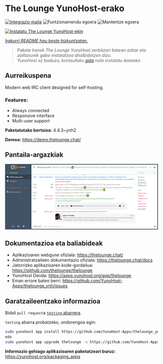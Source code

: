 <!--
Ohart ongi: README hau automatikoki sortu da <https://github.com/YunoHost/apps/tree/master/tools/readme_generator>ri esker
EZ editatu eskuz.
-->

# The Lounge YunoHost-erako

[![Integrazio maila](https://dash.yunohost.org/integration/thelounge.svg)](https://dash.yunohost.org/appci/app/thelounge) ![Funtzionamendu egoera](https://ci-apps.yunohost.org/ci/badges/thelounge.status.svg) ![Mantentze egoera](https://ci-apps.yunohost.org/ci/badges/thelounge.maintain.svg)

[![Instalatu The Lounge YunoHost-ekin](https://install-app.yunohost.org/install-with-yunohost.svg)](https://install-app.yunohost.org/?app=thelounge)

*[Irakurri README hau beste hizkuntzatan.](./ALL_README.md)*

> *Pakete honek The Lounge YunoHost zerbitzari batean azkar eta zailtasunik gabe instalatzea ahalbidetzen dizu.*  
> *YunoHost ez baduzu, kontsultatu [gida](https://yunohost.org/install) nola instalatu ikasteko.*

## Aurreikuspena

Modern web IRC client designed for self-hosting. 

### Features:

- Always connected
- Responsive interface
- Multi-user support

**Paketatutako bertsioa:** 4.4.3~ynh2

**Demoa:** <https://demo.thelounge.chat/>

## Pantaila-argazkiak

![The Lounge(r)en pantaila-argazkia](./doc/screenshots/thelounge-screenshot.png)

## Dokumentazioa eta baliabideak

- Aplikazioaren webgune ofiziala: <https://thelounge.chat/>
- Administratzaileen dokumentazio ofiziala: <https://thelounge.chat/docs>
- Jatorrizko aplikazioaren kode-gordailua: <https://github.com/thelounge/thelounge>
- YunoHost Denda: <https://apps.yunohost.org/app/thelounge>
- Eman errore baten berri: <https://github.com/YunoHost-Apps/thelounge_ynh/issues>

## Garatzaileentzako informazioa

Bidali `pull request`a [`testing` abarrera](https://github.com/YunoHost-Apps/thelounge_ynh/tree/testing).

`testing` abarra probatzeko, ondorengoa egin:

```bash
sudo yunohost app install https://github.com/YunoHost-Apps/thelounge_ynh/tree/testing --debug
edo
sudo yunohost app upgrade thelounge -u https://github.com/YunoHost-Apps/thelounge_ynh/tree/testing --debug
```

**Informazio gehiago aplikazioaren paketatzeari buruz:** <https://yunohost.org/packaging_apps>
